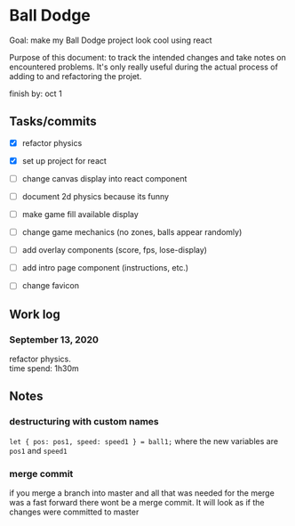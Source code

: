 # Ball Dodge 

Goal: make my Ball Dodge project look cool using react

Purpose of this document: to track the intended changes and take notes 
on encountered problems. It's only really useful during the actual process
of adding to and refactoring the projet.

finish by: oct 1

## Tasks/commits

- [x] refactor physics
- [x] set up project for react
- [ ] change canvas display into react component
- [ ] document 2d physics because its funny
- [ ] make game fill available display
- [ ] change game mechanics (no zones, balls appear randomly)
- [ ] add overlay components (score, fps, lose-display)
- [ ] add intro page component (instructions, etc.)
- [ ] change favicon


## Work log

### September 13, 2020
refactor physics.  
time spend: 1h30m

## Notes

### destructuring with custom names
`let { pos: pos1, speed: speed1 } = ball1;` where the new variables are `pos1`
and `speed1`

### merge commit
if you merge a branch into master and all that was needed for the merge was a
fast forward there wont be a merge commit. It will look as if the changes were
committed to master